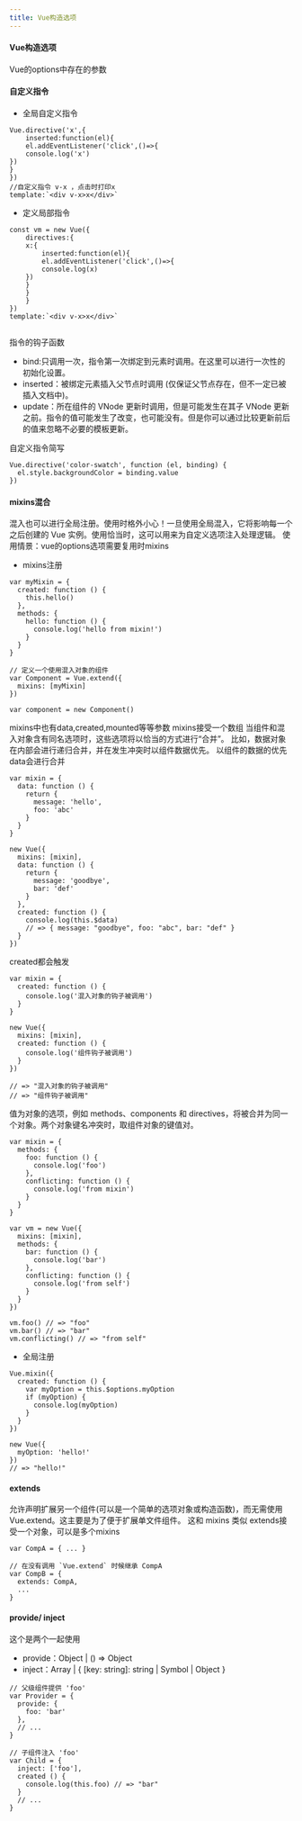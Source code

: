 ```yaml
---
title: Vue构造选项
---
```

#### Vue构造选项
Vue的options中存在的参数
#### 自定义指令
* 全局自定义指令 

```vuejs
Vue.directive('x',{
    inserted:function(el){
    el.addEventListener('click',()=>{
    console.log('x')    
})    
}
})
//自定义指令 v-x ，点击时打印x
template:`<div v-x>x</div>`
```

* 定义局部指令
```vuejs
const vm = new Vue({
    directives:{
    x:{
        inserted:function(el){
        el.addEventListener('click',()=>{
        console.log(x)    
    })     
    }
    }
    } 
})
template:`<div v-x>x</div>`


```
指令的钩子函数
 * bind:只调用一次，指令第一次绑定到元素时调用。在这里可以进行一次性的初始化设置。
 * inserted：被绑定元素插入父节点时调用 (仅保证父节点存在，但不一定已被插入文档中)。
 * update：所在组件的 VNode 更新时调用，但是可能发生在其子 VNode 更新之前。指令的值可能发生了改变，也可能没有。但是你可以通过比较更新前后的值来忽略不必要的模板更新。

自定义指令简写
```vuejs
Vue.directive('color-swatch', function (el, binding) {
  el.style.backgroundColor = binding.value
})
```

#### mixins混合
混入也可以进行全局注册。使用时格外小心！一旦使用全局混入，它将影响每一个之后创建的 Vue 实例。使用恰当时，这可以用来为自定义选项注入处理逻辑。
使用情景：vue的options选项需要复用时mixins

* mixins注册
```vuejs
var myMixin = {
  created: function () {
    this.hello()
  },
  methods: {
    hello: function () {
      console.log('hello from mixin!')
    }
  }
}

// 定义一个使用混入对象的组件
var Component = Vue.extend({
  mixins: [myMixin]
})

var component = new Component()
```
mixins中也有data,created,mounted等等参数
mixins接受一个数组
当组件和混入对象含有同名选项时，这些选项将以恰当的方式进行“合并”。
比如，数据对象在内部会进行递归合并，并在发生冲突时以组件数据优先。
以组件的数据的优先
data会进行合并
```vuejs
var mixin = {
  data: function () {
    return {
      message: 'hello',
      foo: 'abc'
    }
  }
}

new Vue({
  mixins: [mixin],
  data: function () {
    return {
      message: 'goodbye',
      bar: 'def'
    }
  },
  created: function () {
    console.log(this.$data)
    // => { message: "goodbye", foo: "abc", bar: "def" }
  }
})
```
created都会触发
```vuejs
var mixin = {
  created: function () {
    console.log('混入对象的钩子被调用')
  }
}

new Vue({
  mixins: [mixin],
  created: function () {
    console.log('组件钩子被调用')
  }
})

// => "混入对象的钩子被调用"
// => "组件钩子被调用"
```
值为对象的选项，例如 methods、components 和 directives，将被合并为同一个对象。两个对象键名冲突时，取组件对象的键值对。
```vuejs
var mixin = {
  methods: {
    foo: function () {
      console.log('foo')
    },
    conflicting: function () {
      console.log('from mixin')
    }
  }
}

var vm = new Vue({
  mixins: [mixin],
  methods: {
    bar: function () {
      console.log('bar')
    },
    conflicting: function () {
      console.log('from self')
    }
  }
})

vm.foo() // => "foo"
vm.bar() // => "bar"
vm.conflicting() // => "from self"
```

* 全局注册
```vuejs
Vue.mixin({
  created: function () {
    var myOption = this.$options.myOption
    if (myOption) {
      console.log(myOption)
    }
  }
})

new Vue({
  myOption: 'hello!'
})
// => "hello!"
```
#### extends
允许声明扩展另一个组件(可以是一个简单的选项对象或构造函数)，而无需使用 Vue.extend。这主要是为了便于扩展单文件组件。
这和 mixins 类似
extends接受一个对象，可以是多个mixins
```vuejs
var CompA = { ... }

// 在没有调用 `Vue.extend` 时候继承 CompA
var CompB = {
  extends: CompA,
  ...
}
```

#### provide/ inject
这个是两个一起使用
* provide：Object | () => Object
* inject：Array<string> | { [key: string]: string | Symbol | Object }
```vuejs
// 父级组件提供 'foo'
var Provider = {
  provide: {
    foo: 'bar'
  },
  // ...
}

// 子组件注入 'foo'
var Child = {
  inject: ['foo'],
  created () {
    console.log(this.foo) // => "bar"
  }
  // ...
}
```